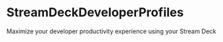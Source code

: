 # StreamDeckDeveloperProfiles
Maximize your developer productivity experience using your Stream Deck
